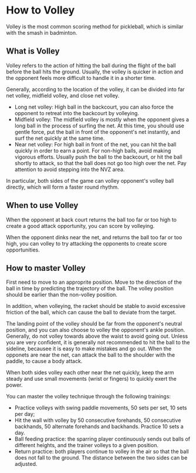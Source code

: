 # How to Volley

Volley is the most common scoring method for pickleball, which is similar with the smash in badminton.

## What is Volley

Volley refers to the action of hitting the ball during the flight of the ball before the ball hits the ground. Usually, the volley is quicker in action and the opponent feels more difficult to handle it in a shorter time.

Generally, according to the location of the volley, it can be divided into far net volley, midfield volley, and close net volley.

* Long net volley: High ball in the backcourt, you can also force the opponent to retreat into the backcourt by volleying.
* Midfield volley: The midfield volley is mostly when the opponent gives a long ball in the process of surfing the net. At this time, you should use gentle force, put the ball in front of the opponent's net instantly, and surf the net quickly at the same time.
* Near net volley: For high ball in front of the net, you can hit the ball quickly in order to earn a point. For non-high balls, avoid making vigorous efforts. Usually push the ball to the backcourt, or hit the ball shortly to attack, so that the ball does not go too high over the net. Pay attention to avoid stepping into the NVZ area.

In particular, both sides of the game can volley opponent's volley ball directly, which will form a faster round rhythm.

## When to use Volley

When the opponent at back court returns the ball too far or too high to create a good attack opportunity, you can score by volleying.

When the opponent dinks near the net, and returns the ball too far or too high, you can volley to try attacking the opponents to create score opportunities.

## How to master Volley

First need to move to an approprite position. Move to the direction of the ball in time by predicting the trajectory of the ball. The volley position should be earlier than the non-volley position.

In addition, when volleying, the racket should be stable to avoid excessive friction of the ball, which can cause the ball to deviate from the target.

The landing point of the volley should be far from the opponent's neutral position, and you can also choose to volley the opponent's ankle position. Generally, do not volley towards above the waist to avoid going out. Unless you are very confident, it is generally not recommended to hit the ball to the sideline, becausee it is easy to make mistakes and go out. When the opponets are near the net, can attack the ball to the shoulder with the paddle, to cause a body attack.

When both sides volley each other near the net quickly, keep the arm steady and use small movements (wrist or fingers) to quickly exert the power.

You can master the volley technique through the following trainings:

* Practice volleys with swing paddle movements, 50 sets per set, 10 sets per day;
* Hit the wall with volley by 50 consecutive forehands, 50 consecutive backhands, 50 alternate forehands and backhands. Practice 10 sets a day.
* Ball feeding practice: the sparring player continuously sends out balls of different heights, and the trainer volleys to a given position.
* Return practice: both players continue to volley in the air so that the ball does not fall to the ground. The distance between the two sides can be adjusted.